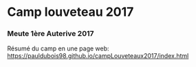 # Camp louveteau 2017
### Meute 1ère Auterive 2017
Résumé du camp en une page web:<br>
https://pauldubois98.github.io/campLouveteaux2017/index.html
